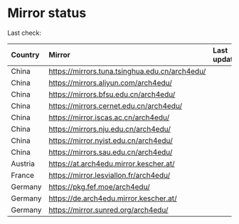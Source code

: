 <script src="./time.js"></script>
# Mirror status
Last check: <script type="text/javascript">localize(1727518849.7506392);</script>

|Country|Mirror|Last update|
|:------|:-----|:----------|
|China|https://mirrors.tuna.tsinghua.edu.cn/arch4edu/|<script type="text/javascript">localize(1727462455);</script>|
|China|https://mirrors.aliyun.com/arch4edu/|<script type="text/javascript">localize(1727505564);</script>|
|China|https://mirrors.bfsu.edu.cn/arch4edu/|<script type="text/javascript">localize(1727462455);</script>|
|China|https://mirrors.cernet.edu.cn/arch4edu/|<script type="text/javascript">localize(1727505564);</script>|
|China|https://mirror.iscas.ac.cn/arch4edu/|<script type="text/javascript">localize(1727505564);</script>|
|China|https://mirrors.nju.edu.cn/arch4edu/|<script type="text/javascript">localize(1727462455);</script>|
|China|https://mirror.nyist.edu.cn/arch4edu/|<script type="text/javascript">localize(1727462455);</script>|
|China|https://mirrors.sau.edu.cn/arch4edu/|<script type="text/javascript">localize(1727462455);</script>|
|Austria|https://at.arch4edu.mirror.kescher.at/|<script type="text/javascript">localize(1727462455);</script>|
|France|https://mirror.lesviallon.fr/arch4edu/|<script type="text/javascript">localize(1727462455);</script>|
|Germany|https://pkg.fef.moe/arch4edu/|<script type="text/javascript">localize(1727462455);</script>|
|Germany|https://de.arch4edu.mirror.kescher.at/|<script type="text/javascript">localize(1727462455);</script>|
|Germany|https://mirror.sunred.org/arch4edu/|<script type="text/javascript">localize(1727462455);</script>|

<script src="./tablefilter/tablefilter.js"></script>
<script src="./table.js"></script>